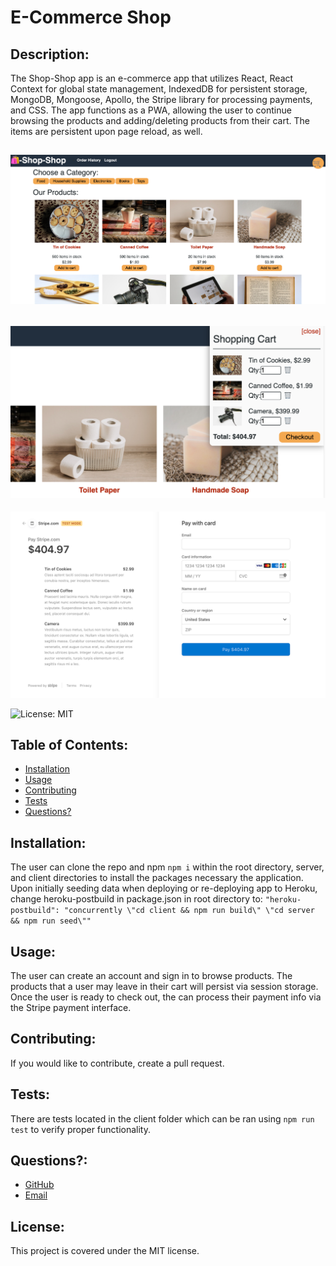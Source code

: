   # E-Commerce Shop
  

  
  ## Description: 

  The Shop-Shop app is an e-commerce app that utilizes React, React Context for global state management, IndexedDB for persistent storage, MongoDB, Mongoose, Apollo, the Stripe library for processing payments, and CSS. The app functions as a PWA, allowing the user to continue browsing the products and adding/deleting products from their cart. The items are persistent upon page reload, as well. 

  ![Home Page](./images/SS1.png)
  ---
  ![Cart](./images/SS2.png)
  ---
  ![Payment](./images/SS3.png)
  

  ![License: MIT](https://img.shields.io/badge/License-MIT-yellow.svg) 

  ## Table of Contents:
  * [Installation](#installation)
  * [Usage](#usage)
  * [Contributing](#contributing)
  * [Tests](#tests)
  * [Questions?](#questions)
  
  ## Installation: 
 
  The user can clone the repo and npm `npm i` within the root directory, server, and client directories to install the packages necessary the application. Upon initially seeding data when deploying or re-deploying app to Heroku, change heroku-postbuild in package.json in root directory to: `"heroku-postbuild": "concurrently \"cd client && npm run build\" \"cd server && npm run seed\""`
  

  
  ## Usage: 

  The user can create an account and sign in to browse products. The products that a user may leave in their cart will persist via session storage. Once the user is ready to check out, the can process their payment info via the Stripe payment interface. 
  

  
  ## Contributing: 

  If you would like to contribute, create a pull request.
  

  
  ## Tests: 
  There are tests located in the client folder which can be ran using `npm run test` to verify proper functionality. 
  
  

  
  ## Questions?:
  * <a href="https://github.com/gwarzecha" target="_blank">GitHub</a>
  * <a href="mailto: gmwarzecha@gmail.com" target="_blank">Email</a>
  
  ## License: 

  This project is covered under the MIT license.